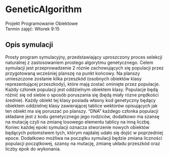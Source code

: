 # GeneticAlgorithm

Projekt Programowanie Obiektowe \
Termin zajęć: Wtorek 9:15 

## Opis symulacji
Prosty program symulacyjny, przedstawiający uproszczony proces selekcji
naturalnej z zastosowaniem prostego algorytmu genetycznego. Celem
symulacji jest przeprowadzenie 2 róznie zachowujących się populacji przez
przygotowaną wcześniej planszę na punkt końcowy. Na planszy umieszczone
zostanie kilka przeszkód (osobnych obiektów klasy reprezentującej
przeszkody), które mają zostać ominięte przez populacje. Każdy członek
populacji jest oddzielnym obiektem klasy. Populacje będą różnić się od siebie
o sposób poruszania się (będą miały rózne prędkości średnie). Każdy obiekt
tej klasy posiada własny kod genetyczny będący obiektem oddzielnej klasy
zawierającej tablice wektorów opisujących jak ten obiekt ma się poruszać po
planszy. “DNA” każdego członka populacji składane jest z kodu genetycznego
jego rodziców, dodatkowo ma szansę na mutację czyli na zmianę losowego
elementu tablicy na inną liczbę. Koniec każdej epoki symulacji oznacza
stworzenie nowych obiektów będących potomstwem tych, którym najdalej
udało się dojść w poprzedniej epoce. Dodatkowo możliwa na początku
symulacji będzie zmiana liczności populacji początkowej, szansy na mutację,
zmianę układu przeszkód oraz liczby epok do wykonania.
